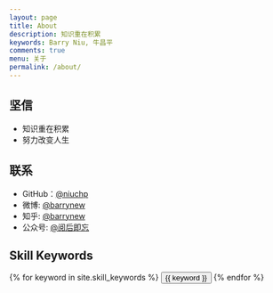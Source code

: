 ```yaml
---
layout: page
title: About
description: 知识重在积累
keywords: Barry Niu, 牛昌平
comments: true
menu: 关于
permalink: /about/
---
```





## 坚信

* 知识重在积累
* 努力改变人生

## 联系

* GitHub：[@niuchp](https://github.com/niuchp)
* 微博: [@barrynew](https://weibo.com/2390536045)
* 知乎: [@barrynew](https://www.zhihu.com/people/zingboo)
* 公众号: [@阅后即忘](https://github.com/niuchp/niuchp.github.io/blob/master/assets/images/qrcode.jpg)

## Skill Keywords

<div class="btn-inline">
    {% for keyword in site.skill_keywords %}
    <button class="btn btn-outline" type="button">{{ keyword }}</button>
    {% endfor %}
</div>
